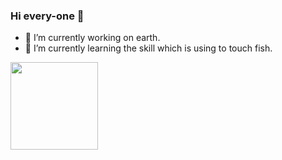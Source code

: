 

<!--
**justforstudy-A/justforstudy-A** is a ✨ _special_ ✨ repository because its `README.md` (this file) appears on your GitHub profile.

Here are some ideas to get you started:

- 🔭 I’m currently working on ...
- 🌱 I’m currently learning ...
- 👯 I’m looking to collaborate on ...
- 🤔 I’m looking for help with ...
- 💬 Ask me about ...
- 📫 How to reach me: ...
- 😄 Pronouns: ...
- ⚡ Fun fact: ...

<img style="dispaly:inline;height:120px;" src="https://github-readme-stats.vercel.app/api/top-langs/?username=justforstudy-A&hide=html&hide_title=true&hide_border=true&layout=compact&langs_count=7&exclude_repo=comp426,Redventures-Movie-Quotes&text_color=000&icon_color=fff&bg_color=0,12fa5a,4dfcff,c64dff&theme=dracula"/>

bg_color=0,ea7161,ffc14d,fffc4d,52fa5a
-->
### Hi every-one 👋
- 🔭 I’m currently working on earth.
- 🌱 I’m currently learning the skill which is using to touch fish.

<a href="#" style="display:inline">
<img height="140px" style="Float:left;dispaly:inline" src="https://github-readme-stats.vercel.app/api?username=justforstudy-A&hide_title=false&hide_border=true&show_icons=true&include_all_commits=true&count_private=true&line_height=21&text_color=000&icon_color=100&bg_color=0,12fa5a,4dfcff,c64dff&theme=onedark"/>

</a>

